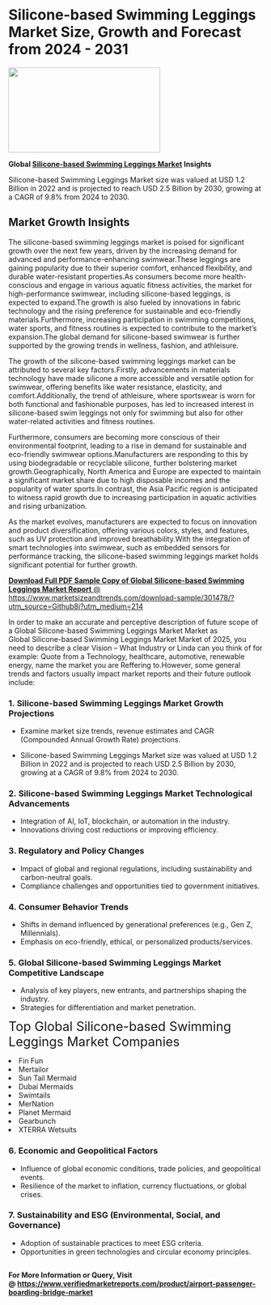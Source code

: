 <H1>Silicone-based Swimming Leggings Market Size, Growth and Forecast from 2024 - 2031</H1><img class="aligncenter size-medium wp-image-584254" src="https://thirdeyenews.in/wp-content/uploads/2024/09/Global-Market-Research-300x168.jpeg" alt="" width="300" height="168" /><p><strong>Global&nbsp;<a href="https://www.marketsizeandtrends.com/download-sample/301478/?utm_source=Github8j?utm_medium=214">Silicone-based Swimming Leggings Market</a> Insights</strong></p><p>Silicone-based Swimming Leggings Market size was valued at USD 1.2 Billion in 2022 and is projected to reach USD 2.5 Billion by 2030, growing at a CAGR of 9.8% from 2024 to 2030.</p><p><h2>Market Growth Insights</h2> The silicone-based swimming leggings market is poised for significant growth over the next few years, driven by the increasing demand for advanced and performance-enhancing swimwear.These leggings are gaining popularity due to their superior comfort, enhanced flexibility, and durable water-resistant properties.As consumers become more health-conscious and engage in various aquatic fitness activities, the market for high-performance swimwear, including silicone-based leggings, is expected to expand.The growth is also fueled by innovations in fabric technology and the rising preference for sustainable and eco-friendly materials.Furthermore, increasing participation in swimming competitions, water sports, and fitness routines is expected to contribute to the market’s expansion.The global demand for silicone-based swimwear is further supported by the growing trends in wellness, fashion, and athleisure.<a href="#"></a> <p>The growth of the silicone-based swimming leggings market can be attributed to several key factors.Firstly, advancements in materials technology have made silicone a more accessible and versatile option for swimwear, offering benefits like water resistance, elasticity, and comfort.Additionally, the trend of athleisure, where sportswear is worn for both functional and fashionable purposes, has led to increased interest in silicone-based swim leggings not only for swimming but also for other water-related activities and fitness routines.</p> <p>Furthermore, consumers are becoming more conscious of their environmental footprint, leading to a rise in demand for sustainable and eco-friendly swimwear options.Manufacturers are responding to this by using biodegradable or recyclable silicone, further bolstering market growth.Geographically, North America and Europe are expected to maintain a significant market share due to high disposable incomes and the popularity of water sports.In contrast, the Asia Pacific region is anticipated to witness rapid growth due to increasing participation in aquatic activities and rising urbanization.</p> <p>As the market evolves, manufacturers are expected to focus on innovation and product diversification, offering various colors, styles, and features, such as UV protection and improved breathability.With the integration of smart technologies into swimwear, such as embedded sensors for performance tracking, the silicone-based swimming leggings market holds significant potential for further growth.</p> <a href="#"></p><p><span class=""><strong>Download Full PDF Sample Copy of Global Silicone-based Swimming Leggings Market Report</strong> @ <a href="https://www.marketsizeandtrends.com/download-sample/301478/?utm_source=Github8j?utm_medium=214" target="_blank">https://www.marketsizeandtrends.com/download-sample/301478/?utm_source=Github8j?utm_medium=214</a></span></p><p>In order to make an accurate and perceptive description of future scope of a Global&nbsp;Silicone-based Swimming Leggings Market Market as Global&nbsp;Silicone-based Swimming Leggings Market Market of 2025, you need to describe a clear Vision &ndash; What Industry or Linda can you think of for example: Quote from a Technology, healthcare, automotive, renewable energy, name the market you are Reffering to.However, some general trends and factors usually impact market reports and their future outlook include:</p><h3>1.&nbsp;<strong>Silicone-based Swimming Leggings Market Growth Projections</strong></h3><ul><li>Examine market size trends, revenue estimates and CAGR (Compounded Annual Growth Rate) projections.</li><li><p>Silicone-based Swimming Leggings Market size was valued at USD 1.2 Billion in 2022 and is projected to reach USD 2.5 Billion by 2030, growing at a CAGR of 9.8% from 2024 to 2030.</p></li></ul><h3>2.&nbsp;<strong>Silicone-based Swimming Leggings Market Technological Advancements</strong></h3><ul><li>Integration of AI, IoT, blockchain, or automation in the industry.</li><li>Innovations driving cost reductions or improving efficiency.</li></ul><h3>3.&nbsp;<strong>Regulatory and Policy Changes</strong></h3><ul><li>Impact of global and regional regulations, including sustainability and carbon-neutral goals.</li><li>Compliance challenges and opportunities tied to government initiatives.</li></ul><h3>4.&nbsp;<strong>Consumer Behavior Trends</strong></h3><ul><li>Shifts in demand influenced by generational preferences (e.g., Gen Z, Millennials).</li><li>Emphasis on eco-friendly, ethical, or personalized products/services.</li></ul><h3>5.&nbsp;<strong>Global Silicone-based Swimming Leggings Market Competitive Landscape</strong></h3><ul><li>Analysis of key players, new entrants, and partnerships shaping the industry.</li><li>Strategies for differentiation and market penetration.</li></ul><p data-pm-slice="1 1 []"><span style="color: inherit; font-family: inherit; font-size: 25px;">Top Global Silicone-based Swimming Leggings Market Companies</span></p><div class="" data-test-id=""><p><li>Fin Fun</li><li> Mertailor</li><li> Sun Tail Mermaid</li><li> Dubai Mermaids</li><li> Swimtails</li><li> MerNation</li><li> Planet Mermaid</li><li> Gearbunch</li><li> XTERRA Wetsuits</li></p></div><h3>6.&nbsp;<strong>Economic and Geopolitical Factors</strong></h3><ul><li>Influence of global economic conditions, trade policies, and geopolitical events.</li><li>Resilience of the market to inflation, currency fluctuations, or global crises.</li></ul><h3>7.&nbsp;<strong>Sustainability and ESG (Environmental, Social, and Governance)</strong></h3><ul><li>Adoption of sustainable practices to meet ESG criteria.</li><li>Opportunities in green technologies and circular economy principles.</li></ul><h2><strong style="font-size: 14px;">For More Information or Query, Visit @&nbsp;</strong><a style="background-color: #ffffff; font-size: 14px;" href="https://www.marketsizeandtrends.com/report/silicone-based-swimming-leggings-market/" target="_blank">https://www.verifiedmarketreports.com/product/airport-passenger-boarding-bridge-market</a></h2>